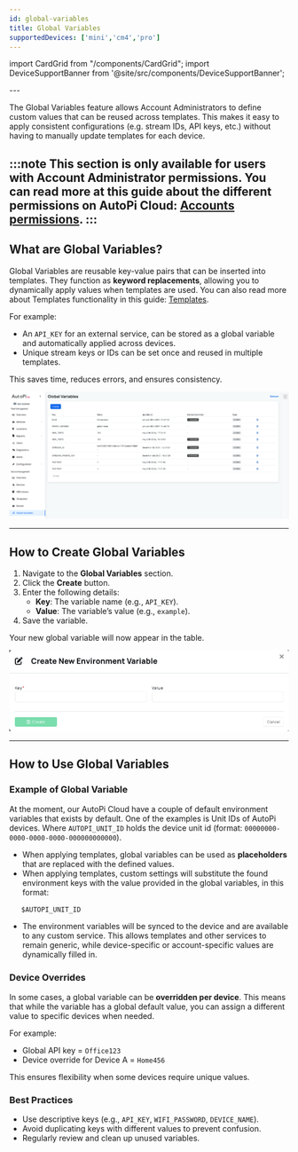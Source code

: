```yaml
---
id: global-variables
title: Global Variables
supportedDevices: ['mini','cm4','pro']
---
```

import CardGrid from "/components/CardGrid";
import DeviceSupportBanner from '@site/src/components/DeviceSupportBanner';

<DeviceSupportBanner supported={frontMatter.supportedDevices} />
---

The Global Variables feature allows Account Administrators to define custom values that can be reused across templates. This makes it easy to apply consistent configurations (e.g. stream IDs, API keys, etc.) without having to manually update templates for each device.

:::note
This section is only available for users with **Account Administrator** permissions. You can read more at this guide about the different permissions on AutoPi Cloud: [Accounts permissions](https://docs.autopi.io/cloud/accounts/). 
:::
---

## What are Global Variables?  
Global Variables are reusable key-value pairs that can be inserted into templates. They function as **keyword replacements**, allowing you to dynamically apply values when templates are used. You can also read more about Templates functionality in this guide: [Templates](https://docs.autopi.io/cloud/device_management/templates/). 

For example:  
- An `API_KEY` for an external service, can be stored as a global variable and automatically applied across devices.  
- Unique stream keys or IDs can be set once and reused in multiple templates.  

This saves time, reduces errors, and ensures consistency.  

![Global Variables Table](/img/cloud/device_management/global_variables.png)

---

## How to Create Global Variables  

1. Navigate to the **Global Variables** section.  
2. Click the **Create** button.  
3. Enter the following details:  
   - **Key**: The variable name (e.g., `API_KEY`).  
   - **Value**: The variable’s value (e.g., `example`).  
4. Save the variable.  

Your new global variable will now appear in the table.  

![Create Global Variable](/img/cloud/device_management/create_global_variable.png)

---

## How to Use Global Variables  

### Example of Global Variable
At the moment, our AutoPi Cloud have a couple of default environment variables that exists by default. One of the examples is Unit IDs of AutoPi devices. Where `AUTOPI_UNIT_ID` holds the device unit id (format: `00000000-0000-0000-0000-000000000000`). 


* When applying templates, global variables can be used as **placeholders** that are replaced with the defined values. 
* When applying templates, custom settings will substitute the found environment keys with the value provided in the global variables, in this format: 
 ```python 
    $AUTOPI_UNIT_ID
  ```
* The environment variables will be synced to the device and are available to any custom service. This allows templates and other services to remain generic, while device-specific or account-specific values are dynamically filled in.  

### Device Overrides  

In some cases, a global variable can be **overridden per device**. This means that while the variable has a global default value, you can assign a different value to specific devices when needed.  

For example:  
- Global API key = `Office123`  
- Device override for Device A = `Home456`  

This ensures flexibility when some devices require unique values.  


### Best Practices  

- Use descriptive keys (e.g., `API_KEY`, `WIFI_PASSWORD`, `DEVICE_NAME`).  
- Avoid duplicating keys with different values to prevent confusion.  
- Regularly review and clean up unused variables.  
